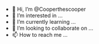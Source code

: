 - 👋 Hi, I’m @Cooperthescooper
- 👀 I’m interested in ...
- 🌱 I’m currently learning ...
- 💞️ I’m looking to collaborate on ...
- 📫 How to reach me ...

<!---
Cooperthescooper/Cooperthescooper is a ✨ special ✨ repository because its `README.md` (this file) appears on your GitHub profile.
You can click the Preview link to take a look at your changes.
--->
